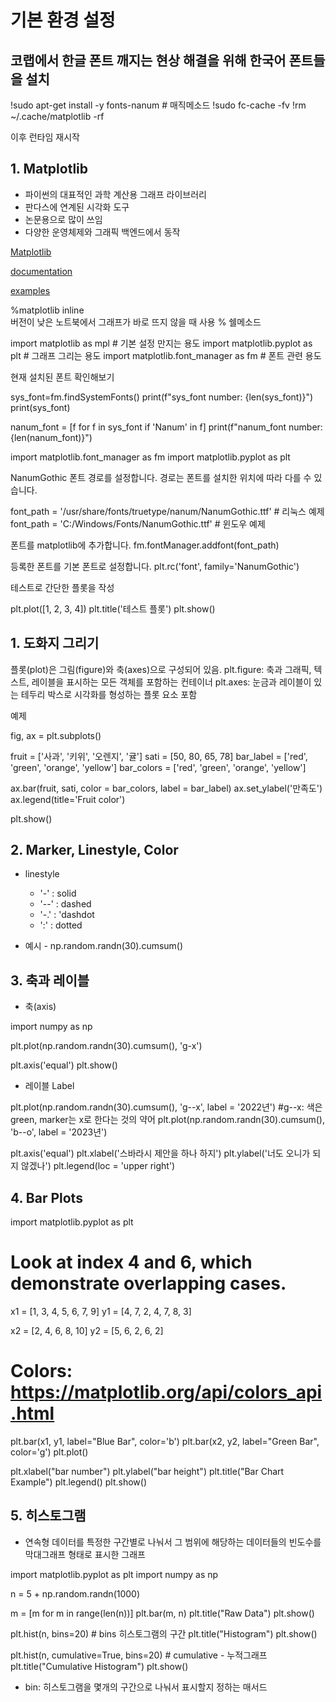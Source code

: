 # 기본 환경 설정

## 코랩에서 한글 폰트 깨지는 현상 해결을 위해 한국어 폰트들을 설치


!sudo apt-get install -y fonts-nanum # 매직메소드
!sudo fc-cache -fv
!rm ~/.cache/matplotlib -rf

이후 런타임 재시작

## 1. Matplotlib

- 파이썬의 대표적인 과학 계산용 그래프 라이브러리
- 판다스에 연계된 시각화 도구
- 논문용으로 많이 쓰임
-  다양한 운영체제와 그래픽 백엔드에서 동작

[Matplotlib](http://matplotlib.org/)

[documentation](http://matplotlib.org/api/pyplot_api.html)

[examples](http://matplotlib.org/gallery.html#statistics)

%matplotlib inline  
버전이 낮은 노트북에서 그래프가 바로 뜨지 않을 때 사용 % 쉘메소드

import matplotlib as mpl  # 기본 설정 만지는 용도
import matplotlib.pyplot as plt  # 그래프 그리는 용도
import matplotlib.font_manager as fm # 폰트 관련 용도  

현재 설치된 폰트 확인해보기

sys_font=fm.findSystemFonts()
print(f"sys_font number: {len(sys_font)}")
print(sys_font)

nanum_font = [f for f in sys_font if 'Nanum' in f]
print(f"nanum_font number: {len(nanum_font)}")

import matplotlib.font_manager as fm
import matplotlib.pyplot as plt

NanumGothic 폰트 경로를 설정합니다. 경로는 폰트를 설치한 위치에 따라 다를 수 있습니다.

font_path = '/usr/share/fonts/truetype/nanum/NanumGothic.ttf'  # 리눅스 예제
font_path = 'C:/Windows/Fonts/NanumGothic.ttf'  # 윈도우 예제

폰트를 matplotlib에 추가합니다.
fm.fontManager.addfont(font_path)

등록한 폰트를 기본 폰트로 설정합니다.
plt.rc('font', family='NanumGothic')

테스트로 간단한 플롯을 작성

plt.plot([1, 2, 3, 4])
plt.title('테스트 플롯')
plt.show()

## 1. 도화지 그리기
   
플롯(plot)은 그림(figure)와 축(axes)으로 구성되어 있음.
plt.figure: 축과 그래픽, 텍스트, 레이블을 표시하는 모든 객체를 포함하는 컨테이너
plt.axes: 눈금과 레이블이 있는 테두리 박스로 시각화를 형성하는 플롯 요소 포함

예제

fig, ax = plt.subplots()

fruit = ['사과', '키위', '오렌지', '귤']
sati = [50, 80, 65, 78]
bar_label = ['red', 'green', 'orange', 'yellow']
bar_colors = ['red', 'green', 'orange', 'yellow']

ax.bar(fruit, sati, color = bar_colors, label = bar_label)
ax.set_ylabel('만족도')
ax.legend(title='Fruit color')

plt.show()


## 2. Marker, Linestyle, Color

- linestyle
    - '-' : solid
    - '--' : dashed
    - '-.' : 'dashdot
    - ':' : dotted


- 예시 - np.random.randn(30).cumsum()

## 3. 축과 레이블

- 축(axis)
  
import numpy as np

plt.plot(np.random.randn(30).cumsum(), 'g-x')

plt.axis('equal')
plt.show()

- 레이블 Label

plt.plot(np.random.randn(30).cumsum(), 'g--x', label = '2022년')  #g--x: 색은 green, marker는 x로 한다는 것의 약어
plt.plot(np.random.randn(30).cumsum(), 'b--o', label = '2023년')

plt.axis('equal')
plt.xlabel('스바라시 제안을 하나 하지')
plt.ylabel('너도 오니가 되지 않겠나')
plt.legend(loc = 'upper right')


## 4. Bar Plots

import matplotlib.pyplot as plt

# Look at index 4 and 6, which demonstrate overlapping cases.
x1 = [1, 3, 4, 5, 6, 7, 9]
y1 = [4, 7, 2, 4, 7, 8, 3]

x2 = [2, 4, 6, 8, 10]
y2 = [5, 6, 2, 6, 2]

# Colors: https://matplotlib.org/api/colors_api.html

plt.bar(x1, y1, label="Blue Bar", color='b')
plt.bar(x2, y2, label="Green Bar", color='g')
plt.plot()

plt.xlabel("bar number")
plt.ylabel("bar height")
plt.title("Bar Chart Example")
plt.legend()
plt.show()

## 5. 히스토그램

- 연속형 데이터를 특정한 구간별로 나눠서 그 범위에 해당하는 데이터들의 빈도수를 막대그래프 형태로 표시한 그래프

import matplotlib.pyplot as plt
import numpy as np

n = 5 + np.random.randn(1000)

m = [m for m in range(len(n))]
plt.bar(m, n)
plt.title("Raw Data")
plt.show()

plt.hist(n, bins=20) # bins 히스토그램의 구간
plt.title("Histogram")
plt.show()

plt.hist(n, cumulative=True, bins=20) # cumulative - 누적그래프
plt.title("Cumulative Histogram")
plt.show()

* bin: 히스토그램을 몇개의 구간으로 나눠서 표시할지 정하는 매서드
